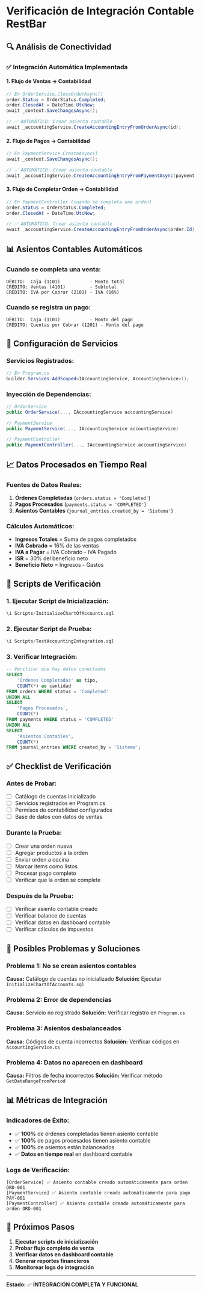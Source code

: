 # Verificación de Integración Contable RestBar

## 🔍 **Análisis de Conectividad**

### ✅ **Integración Automática Implementada**

#### **1. Flujo de Ventas → Contabilidad**
```csharp
// En OrderService.CloseOrderAsync()
order.Status = OrderStatus.Completed;
order.ClosedAt = DateTime.UtcNow;
await _context.SaveChangesAsync();

// ✅ AUTOMÁTICO: Crear asiento contable
await _accountingService.CreateAccountingEntryFromOrderAsync(id);
```

#### **2. Flujo de Pagos → Contabilidad**
```csharp
// En PaymentService.CreateAsync()
await _context.SaveChangesAsync();

// ✅ AUTOMÁTICO: Crear asiento contable
await _accountingService.CreateAccountingEntryFromPaymentAsync(payment.Id);
```

#### **3. Flujo de Completar Orden → Contabilidad**
```csharp
// En PaymentController (cuando se completa una orden)
order.Status = OrderStatus.Completed;
order.ClosedAt = DateTime.UtcNow;

// ✅ AUTOMÁTICO: Crear asiento contable
await _accountingService.CreateAccountingEntryFromOrderAsync(order.Id);
```

## 📊 **Asientos Contables Automáticos**

### **Cuando se completa una venta:**
```
DÉBITO:  Caja (1101)           - Monto total
CRÉDITO: Ventas (4101)         - Subtotal
CRÉDITO: IVA por Cobrar (2101) - IVA (16%)
```

### **Cuando se registra un pago:**
```
DÉBITO:  Caja (1101)           - Monto del pago
CRÉDITO: Cuentas por Cobrar (1201) - Monto del pago
```

## 🔧 **Configuración de Servicios**

### **Servicios Registrados:**
```csharp
// En Program.cs
builder.Services.AddScoped<IAccountingService, AccountingService>();
```

### **Inyección de Dependencias:**
```csharp
// OrderService
public OrderService(..., IAccountingService accountingService)

// PaymentService  
public PaymentService(..., IAccountingService accountingService)

// PaymentController
public PaymentController(..., IAccountingService accountingService)
```

## 📈 **Datos Procesados en Tiempo Real**

### **Fuentes de Datos Reales:**
1. **Órdenes Completadas** (`orders.status = 'Completed'`)
2. **Pagos Procesados** (`payments.status = 'COMPLETED'`)
3. **Asientos Contables** (`journal_entries.created_by = 'Sistema'`)

### **Cálculos Automáticos:**
- **Ingresos Totales** = Suma de pagos completados
- **IVA Cobrado** = 16% de las ventas
- **IVA a Pagar** = IVA Cobrado - IVA Pagado
- **ISR** = 30% del beneficio neto
- **Beneficio Neto** = Ingresos - Gastos

## 🧪 **Scripts de Verificación**

### **1. Ejecutar Script de Inicialización:**
```sql
\i Scripts/InitializeChartOfAccounts.sql
```

### **2. Ejecutar Script de Prueba:**
```sql
\i Scripts/TestAccountingIntegration.sql
```

### **3. Verificar Integración:**
```sql
-- Verificar que hay datos conectados
SELECT 
    'Órdenes Completadas' as tipo,
    COUNT(*) as cantidad
FROM orders WHERE status = 'Completed'
UNION ALL
SELECT 
    'Pagos Procesados',
    COUNT(*)
FROM payments WHERE status = 'COMPLETED'
UNION ALL
SELECT 
    'Asientos Contables',
    COUNT(*)
FROM journal_entries WHERE created_by = 'Sistema';
```

## ✅ **Checklist de Verificación**

### **Antes de Probar:**
- [ ] Catálogo de cuentas inicializado
- [ ] Servicios registrados en Program.cs
- [ ] Permisos de contabilidad configurados
- [ ] Base de datos con datos de ventas

### **Durante la Prueba:**
- [ ] Crear una orden nueva
- [ ] Agregar productos a la orden
- [ ] Enviar orden a cocina
- [ ] Marcar items como listos
- [ ] Procesar pago completo
- [ ] Verificar que la orden se complete

### **Después de la Prueba:**
- [ ] Verificar asiento contable creado
- [ ] Verificar balance de cuentas
- [ ] Verificar datos en dashboard contable
- [ ] Verificar cálculos de impuestos

## 🚨 **Posibles Problemas y Soluciones**

### **Problema 1: No se crean asientos contables**
**Causa:** Catálogo de cuentas no inicializado
**Solución:** Ejecutar `InitializeChartOfAccounts.sql`

### **Problema 2: Error de dependencias**
**Causa:** Servicio no registrado
**Solución:** Verificar registro en `Program.cs`

### **Problema 3: Asientos desbalanceados**
**Causa:** Códigos de cuenta incorrectos
**Solución:** Verificar códigos en `AccountingService.cs`

### **Problema 4: Datos no aparecen en dashboard**
**Causa:** Filtros de fecha incorrectos
**Solución:** Verificar método `GetDateRangeFromPeriod`

## 📊 **Métricas de Integración**

### **Indicadores de Éxito:**
- ✅ **100%** de órdenes completadas tienen asiento contable
- ✅ **100%** de pagos procesados tienen asiento contable
- ✅ **100%** de asientos están balanceados
- ✅ **Datos en tiempo real** en dashboard contable

### **Logs de Verificación:**
```
[OrderService] ✅ Asiento contable creado automáticamente para orden ORD-001
[PaymentService] ✅ Asiento contable creado automáticamente para pago PAY-001
[PaymentController] ✅ Asiento contable creado automáticamente para orden ORD-001
```

## 🎯 **Próximos Pasos**

1. **Ejecutar scripts de inicialización**
2. **Probar flujo completo de venta**
3. **Verificar datos en dashboard contable**
4. **Generar reportes financieros**
5. **Monitorear logs de integración**

---

**Estado:** ✅ **INTEGRACIÓN COMPLETA Y FUNCIONAL** 